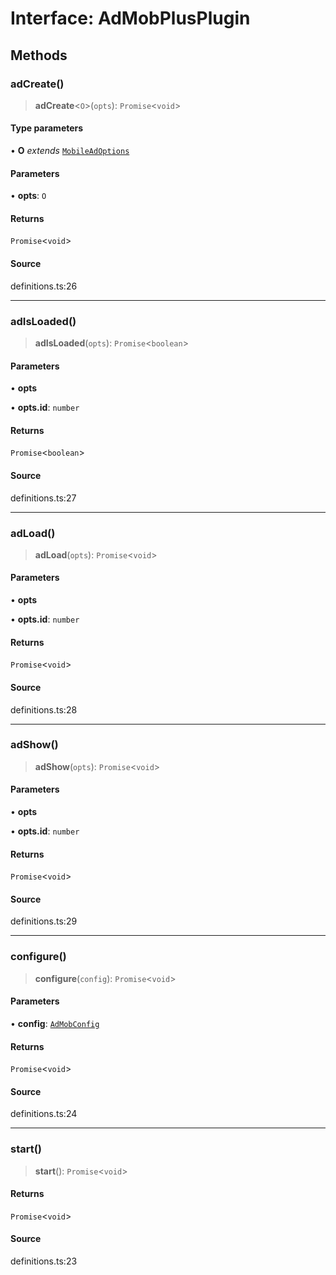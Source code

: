 # Interface: AdMobPlusPlugin

## Methods

### adCreate()

> **adCreate**\<`O`\>(`opts`): `Promise`\<`void`\>

#### Type parameters

• **O** *extends* [`MobileAdOptions`](../type-aliases/MobileAdOptions.md)

#### Parameters

• **opts**: `O`

#### Returns

`Promise`\<`void`\>

#### Source

definitions.ts:26

***

### adIsLoaded()

> **adIsLoaded**(`opts`): `Promise`\<`boolean`\>

#### Parameters

• **opts**

• **opts.id**: `number`

#### Returns

`Promise`\<`boolean`\>

#### Source

definitions.ts:27

***

### adLoad()

> **adLoad**(`opts`): `Promise`\<`void`\>

#### Parameters

• **opts**

• **opts.id**: `number`

#### Returns

`Promise`\<`void`\>

#### Source

definitions.ts:28

***

### adShow()

> **adShow**(`opts`): `Promise`\<`void`\>

#### Parameters

• **opts**

• **opts.id**: `number`

#### Returns

`Promise`\<`void`\>

#### Source

definitions.ts:29

***

### configure()

> **configure**(`config`): `Promise`\<`void`\>

#### Parameters

• **config**: [`AdMobConfig`](../type-aliases/AdMobConfig.md)

#### Returns

`Promise`\<`void`\>

#### Source

definitions.ts:24

***

### start()

> **start**(): `Promise`\<`void`\>

#### Returns

`Promise`\<`void`\>

#### Source

definitions.ts:23
